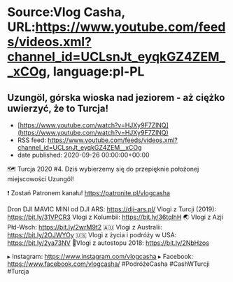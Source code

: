 # Source:Vlog Casha, URL:https://www.youtube.com/feeds/videos.xml?channel_id=UCLsnJt_eyqkGZ4ZEM__xCOg, language:pl-PL

## Uzungöl, górska wioska nad jeziorem - aż ciężko uwierzyć, że to Turcja!
 - [https://www.youtube.com/watch?v=HJXy9F7ZlNQ](https://www.youtube.com/watch?v=HJXy9F7ZlNQ)
 - RSS feed: https://www.youtube.com/feeds/videos.xml?channel_id=UCLsnJt_eyqkGZ4ZEM__xCOg
 - date published: 2020-09-26 00:00:00+00:00

🗺️ Turcja 2020 #4. Dziś wybierzemy się do przepięknie położonej miejscowości Uzungöl!

❗ Zostań Patronem kanału! 
https://patronite.pl/vlogcasha

Dron DJI MAVIC MINI od DJI ARS: https://dji-ars.pl/
Vlogi z Turcji (2019): https://bit.ly/31VPCR3
Vlogi z Kolumbii: https://bit.ly/36tqlhH
🌏 Vlogi z Azji Płd-Wsch: https://bit.ly/2wrM9t2
🇦🇺 Vlogi z Australii: https://bit.ly/2OJWYOy
🇺🇸 Vlogi z życia i podróży w USA: https://bit.ly/2ya73NV
🚙Vlogi z autostopu 2018: https://bit.ly/2NbHzos

▸ Instagram: https://www.instagram.com/vlogcasha
▸ Facebook: https://www.facebook.com/vlogcasha/
#PodróżeCasha #CashWTurcji #Turcja

